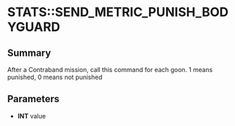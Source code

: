 # STATS::SEND_METRIC_PUNISH_BODYGUARD

## Summary
After a Contraband mission, call this command for each goon. 1 means punished, 0 means not punished

## Parameters
* **INT** value